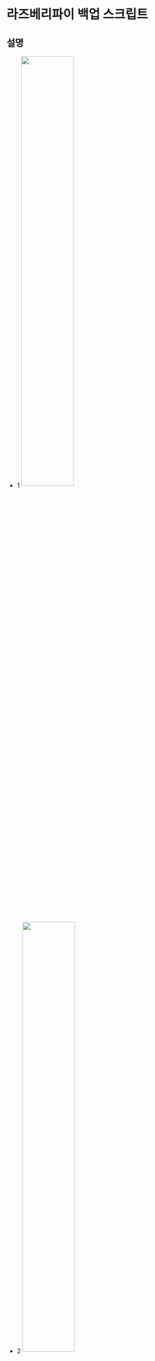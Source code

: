 # 라즈베리파이 백업 스크립트

## 설명

* 1 <img src="https://user-images.githubusercontent.com/36920367/44411694-1925e900-a5a2-11e8-8f95-12c26387896f.PNG" width="50%" align="center">

* 2 <img src="https://user-images.githubusercontent.com/36920367/44411747-335fc700-a5a2-11e8-8d7a-93c4561cb746.PNG" width="50%" align="center">

* 3 <img src="https://user-images.githubusercontent.com/36920367/44411751-35298a80-a5a2-11e8-9489-a085735a6f7a.PNG" width="50%" align="center">

라즈베리파이를 사용하면서 한 번쯤은 img 파일로 백업을 시도해보셨을 겁니다. img 백업을 하실 때 gparted 사용하셨을 텐데, gparted를 사용할 경우에 1번 사진과 같은 에러 이미지가 출력이 되는 것을 보셨을 겁니다. 해당과 같은 경우에는 최소 사이즈를 넘어가서 출력되는 오류인데 300M ~ 500M 용량의 여유 공간을 남겨두고 다시 Resize 할 경우에는 정상적으로 Resizing이 됩니다. 하지만 이러한 여유 공간을 남겨두고 resizing 한 후 이미지 파일을 만들면 read와 write 하는 속도가 여유 공간만큼 느려지게 됩니다. 완벽하게 resizing을 하는 방법이 없을까 고민을 하다가 해당 스크립트를 만들게 되었습니다. 기능은 굉장히 심플합니다. 작성자는 전문 프로그래머가 아니기 때문에 코드들이 뒤죽박죽이지만, 도움이 되길 바랍니다.

해당 스크립트를 사용하여 라즈베리파이 백업 이미지 파일을 만들면 2, 3번 사진처럼 여유 공간을 1~0.5%로 남기고 이미지 파일을 만들기 때문에 gparted보다 더 효율적인 이미지 파일을 생성할 수 있습니다. 또한 SD카드 부팅 시 auto resizing 기능도 스크립트에 써놓았으니, 부팅 후 번거롭게 raspi-config를 이용하여 파티션 resizing을 해주실 필요가 없습니다.

## 환경
* 운영체제 : 우분투 혹은 데비안 계열
* 요구되는 프로그램들 : 없음...

해당 스크립트는 우분투에 기본 환경에서 작성되었기 때문에 우분투에서 실행하시는 것을 권장합니다. 혹은 스크립트를 보면서 필요한 프로그램을 직접 설치하는 방법도 있으니 생각해보시길 바랍니다.

## 사용방법

* 주의사항  ! 스크립트를 다운로드 및 실행하기 전에 검증된 방법으로 미리 백업을 해두시길 바랍니다. !

git clone으로 스크립트를 가져옵니다.

```
git clone https://github.com/dydgns2017/raspberrypi_img_backup_script.git
cd raspberrypi_img_backup_script
```

해당 스크립트를 사용하기전에 flash 메모리가 꽂혀있는지 확인하고 다음과 같이 fdisk 명령어를 통해서 메모리 장치 이름을 확인해주시길 바랍니다.

```
sudo fdisk -l 
```

ex ) print

```
Disk /dev/sdb: 14.9 GiB, 15931539456 bytes, 31116288 sectors
Units: sectors of 1 * 512 = 512 bytes
Sector size (logical/physical): 512 bytes / 512 bytes
I/O size (minimum/optimal): 512 bytes / 512 bytes
Disklabel type: dos
Disk identifier: 0x86310bac

Device     Boot Start     End Sectors  Size Id Type
/dev/sdb1        8192   96663   88472 43.2M  c W95 FAT32 (LBA)
/dev/sdb2       98304 4138976 4040673  1.9G 83 Linux
```

출력된 메모리 장치의 이름을 기억한 뒤 장치명 및 이미지 파일 이름을 인자값으로 지정하여 스크립트를 실행시켜줍니다.

```
sudo bash raspberrypi_img_backup.sh /dev/xxx xxx.img
```

ex ) excute script

```
sudo bash raspberrypi_img_backup.sh /dev/sdb Raspberrypi.img
```

전체적인 스크립트가 종료되면 다음과 같은 명령어로 디스크가 정상적으로 write 되었는지 확인합니다.

```
sudo fdisk -l
```

ex ) print

```
Device     Boot Start     End Sectors  Size Id Type
/dev/sdb1        8192   96663   88472 43.2M  c W95 FAT32 (LBA)
/dev/sdb2       98304 4138976 4040673  1.9G 83 Linux
```

이미지 백업은 기본적으로 $HOME/backupfiles로 설정되어 있으니 해당 디렉토리로 들어가서 이미지도 백업이 잘되었는지도 확인해봅니다.

```
cd $HOME/backupfiles
ls -alh

ex ) print
-rw-r--r--  1 root       root       2.0G  8월 21 23:04 homes.img
-rw-r--r--  1 root       root       2.7G  8월 21 12:11 RPibackup.img
-rw-r--r--  1 root       root       2.0G  8월 21 13:59 test.img
```

마지막으로 이미지 파일을 dd 명령어로 다른 SD카드에다가 write하여 잘되는지 테스트해봅니다.

## 작성자
* **정용훈** - *University : Sunkyul Univ* -
* **이승원** - *University : Korea Univ* -

## 참고
* https://raspberrypi.stackexchange.com/questions/499/how-can-i-resize-my-root-partition
* https://github.com/RPi-Distro/raspi-config/blob/master/raspi-config
* https://www.instructables.com/id/How-to-BackUp-and-Shrink-Your-Raspberry-Pi-Image/
* https://github.com/billw2/rpi-clone
